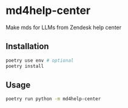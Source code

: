 # md4help-center

Make mds for LLMs from Zendesk help center

## Installation

```bash
poetry use env # optional
poetry install
```

## Usage

```bash
poetry run python -m md4help-center
```
